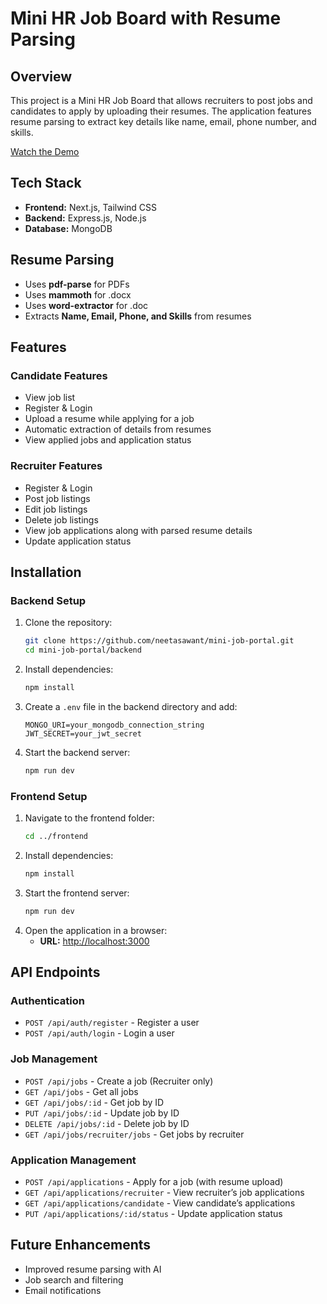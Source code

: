 # Mini HR Job Board with Resume Parsing

## Overview
This project is a Mini HR Job Board that allows recruiters to post jobs and candidates to apply by uploading their resumes. The application features resume parsing to extract key details like name, email, phone number, and skills.

[Watch the Demo]([https://your-video-link.com](https://vimeo.com/manage/videos/1063632049))

## Tech Stack
- **Frontend:** Next.js, Tailwind CSS
- **Backend:** Express.js, Node.js
- **Database:** MongoDB

## Resume Parsing
- Uses **pdf-parse** for PDFs
- Uses **mammoth** for .docx
- Uses **word-extractor** for .doc
- Extracts **Name, Email, Phone, and Skills** from resumes

## Features

### Candidate Features
- View job list
- Register & Login
- Upload a resume while applying for a job
- Automatic extraction of details from resumes
- View applied jobs and application status

### Recruiter Features
- Register & Login
- Post job listings
- Edit job listings
- Delete job listings
- View job applications along with parsed resume details
- Update application status

## Installation

### Backend Setup
1. Clone the repository:
   ```sh
   git clone https://github.com/neetasawant/mini-job-portal.git
   cd mini-job-portal/backend
   ```
2. Install dependencies:
   ```sh
   npm install
   ```
3. Create a `.env` file in the backend directory and add:
   ```env
   MONGO_URI=your_mongodb_connection_string
   JWT_SECRET=your_jwt_secret
   ```
4. Start the backend server:
   ```sh
   npm run dev
   ```

### Frontend Setup
1. Navigate to the frontend folder:
   ```sh
   cd ../frontend
   ```
2. Install dependencies:
   ```sh
   npm install
   ```
3. Start the frontend server:
   ```sh
   npm run dev
   ```
4. Open the application in a browser:
   - **URL:** [http://localhost:3000](http://localhost:3000)

## API Endpoints

### Authentication
- `POST /api/auth/register` - Register a user
- `POST /api/auth/login` - Login a user

### Job Management
- `POST /api/jobs` - Create a job (Recruiter only)
- `GET /api/jobs` - Get all jobs
- `GET /api/jobs/:id` - Get job by ID
- `PUT /api/jobs/:id` - Update job by ID
- `DELETE /api/jobs/:id` - Delete job by ID
- `GET /api/jobs/recruiter/jobs` - Get jobs by recruiter

### Application Management
- `POST /api/applications` - Apply for a job (with resume upload)
- `GET /api/applications/recruiter` - View recruiter’s job applications
- `GET /api/applications/candidate` - View candidate’s applications
- `PUT /api/applications/:id/status` - Update application status

## Future Enhancements
- Improved resume parsing with AI
- Job search and filtering
- Email notifications

